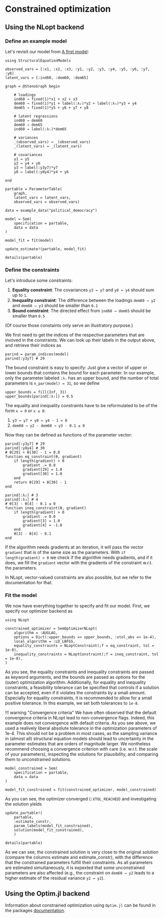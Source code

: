 # Constrained optimization

## Using the NLopt backend

### Define an example model

Let's revisit our model from [A first model](@ref):

```@example constraints
using StructuralEquationModels

observed_vars = [:x1, :x2, :x3, :y1, :y2, :y3, :y4, :y5, :y6, :y7, :y8]
latent_vars = [:ind60, :dem60, :dem65]

graph = @StenoGraph begin

    # loadings
    ind60 → fixed(1)*x1 + x2 + x3
    dem60 → fixed(1)*y1 + label(:λ₂)*y2 + label(:λ₃)*y3 + y4
    dem65 → fixed(1)*y5 + y6 + y7 + y8

    # latent regressions
    ind60 → dem60
    dem60 → dem65
    ind60 → label(:λₗ)*dem65

    # variances
    _(observed_vars) ↔ _(observed_vars)
    _(latent_vars) ↔ _(latent_vars)

    # covariances
    y1 ↔ y5
    y2 ↔ y4 + y6
    y3 ↔ label(:y3y7)*y7
    y8 ↔ label(:y8y4)*y4 + y6

end

partable = ParameterTable(
    graph,
    latent_vars = latent_vars, 
    observed_vars = observed_vars)

data = example_data("political_democracy")

model = Sem(
    specification = partable,
    data = data
)

model_fit = fit(model)

update_estimate!(partable, model_fit)

details(partable)
```

### Define the constraints

Let's introduce some constraints:
1. **Equality constraint**: The covariances `y3 ↔ y7` and `y8 ↔ y4` should sum up to `1`.
2. **Inequality constraint**: The difference between the loadings `dem60 → y2` and `dem60 → y3` should be smaller than `0.1`
3. **Bound constraint**: The directed effect from  `ind60 → dem65` should be smaller than `0.5`

(Of course those constaints only serve an illustratory purpose.)

We first need to get the indices of the respective parameters that are invoved in the constraints. 
We can look up their labels in the output above, and retrieve their indices as

```@example constraints
parind = param_indices(model)
parind[:y3y7] # 29
```

The bound constraint is easy to specify: Just give a vector of upper or lower bounds that contains the bound for each parameter. In our example, only the parameter labeled `:λₗ` has an upper bound, and the number of total parameters is `n_par(model) = 31`, so we define

```@example constraints
upper_bounds = fill(Inf, 31)
upper_bounds[parind[:λₗ]] = 0.5
```

The equailty and inequality constraints have to be reformulated to be of the form `x = 0` or `x ≤ 0`:
1. `y3 ↔ y7 + y8 ↔ y4 - 1 = 0`
2. `dem60 → y2 - dem60 → y3 - 0.1 ≤ 0`

Now they can be defined as functions of the parameter vector:

```@example constraints
parind[:y3y7] # 29
parind[:y8y4] # 30
# θ[29] + θ[30] - 1 = 0.0
function eq_constraint(θ, gradient)
    if length(gradient) > 0
        gradient .= 0.0
        gradient[29] = 1.0
        gradient[30] = 1.0
    end
    return θ[29] + θ[30] - 1
end

parind[:λ₂] # 3
parind[:λ₃] # 4
# θ[3] - θ[4] - 0.1 ≤ 0
function ineq_constraint(θ, gradient)
    if length(gradient) > 0
        gradient .= 0.0
        gradient[3] = 1.0
        gradient[4] = -1.0
    end
    θ[3] - θ[4] - 0.1
end
```

If the algorithm needs gradients at an iteration, it will pass the vector `gradient` that is of the same size as the parameters.
With `if length(gradient) > 0` we check if the algorithm needs gradients, and if it does, we fill the `gradient` vector with the gradients 
of the constraint w.r.t. the parameters.

In NLopt, vector-valued constraints are also possible, but we refer to the documentation for that.

### Fit the model

We now have everything together to specify and fit our model. First, we specify our optimizer backend as

```@example constraints
using NLopt

constrained_optimizer = SemOptimizerNLopt(
    algorithm = :AUGLAG,
    options = Dict(:upper_bounds => upper_bounds, :xtol_abs => 1e-4),
    local_algorithm = :LD_LBFGS,
    equality_constraints = NLoptConstraint(;f = eq_constraint, tol = 1e-8),
    inequality_constraints = NLoptConstraint(;f = ineq_constraint, tol = 1e-8),
)
```

As you see, the equality constraints and inequality constraints are passed as keyword arguments, and the bounds are passed as options for the (outer) optimization algorithm.
Additionally, for equality and inequality constraints, a feasibility tolerance can be specified that controls if a solution can be accepted, even if it violates the constraints by a small amount. 
Especially for equality constraints, it is recommended to allow for a small positive tolerance.
In this example, we set both tolerances to `1e-8`.

!!! warning "Convergence criteria"
    We have often observed that the default convergence criteria in NLopt lead to non-convergence flags.
    Indeed, this example does not convergence with default criteria.
    As you see above, we used a realively liberal absolute tolerance in the optimization parameters of 1e-4.
    This should not be a problem in most cases, as the sampling variance in (almost all) structural equation models 
    should lead to uncertainty in the parameter estimates that are orders of magnitude larger.
    We nontheless recommend choosing a convergence criterion with care (i.e. w.r.t. the scale of your parameters),
    inspecting the solutions for plausibility, and comparing them to unconstrained solutions.

```@example constraints
model_constrained = Sem(
    specification = partable,
    data = data
)

model_fit_constrained = fit(constrained_optimizer, model_constrained)
```

As you can see, the optimizer converged (`:XTOL_REACHED`) and investigating the solution yields

```@example constraints
update_partable!(
    partable,
    :estimate_constr,
    param_labels(model_fit_constrained), 
    solution(model_fit_constrained), 
    )

details(partable)
```

As we can see, the constrained solution is very close to the original solution (compare the columns estimate and estimate_constr), with the difference that the constrained parameters fulfill their constraints. 
As all parameters are estimated simultaneously, it is expexted that some unconstrained parameters are also affected (e.g., the constraint on `dem60 → y2` leads to a higher estimate of the residual variance `y2 ↔ y2`).

## Using the Optim.jl backend

Information about constrained optimization using `Optim.jl` can be found in the packages [documentation](https://julianlsolvers.github.io/Optim.jl/stable/#examples/generated/ipnewton_basics/).